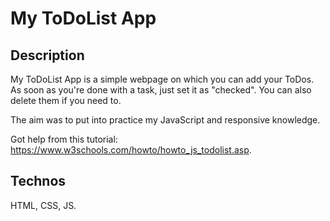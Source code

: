 # My ToDoList App

## Description
My ToDoList App is a simple webpage on which you can add your ToDos. As soon as you're done with a task, just set it as "checked". You can also delete them if you need to.

The aim was to put into practice my JavaScript and responsive knowledge.

Got help from this tutorial: https://www.w3schools.com/howto/howto_js_todolist.asp.

## Technos
HTML, CSS, JS.
